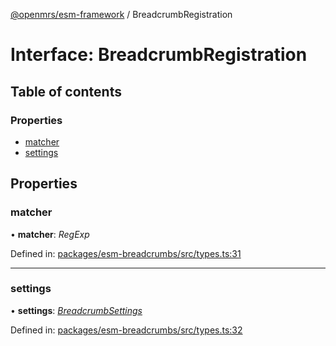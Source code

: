 [@openmrs/esm-framework](../API.md) / BreadcrumbRegistration

# Interface: BreadcrumbRegistration

## Table of contents

### Properties

- [matcher](breadcrumbregistration.md#matcher)
- [settings](breadcrumbregistration.md#settings)

## Properties

### matcher

• **matcher**: *RegExp*

Defined in: [packages/esm-breadcrumbs/src/types.ts:31](https://github.com/openmrs/openmrs-esm-core/blob/master/packages/esm-breadcrumbs/src/types.ts#L31)

___

### settings

• **settings**: [*BreadcrumbSettings*](breadcrumbsettings.md)

Defined in: [packages/esm-breadcrumbs/src/types.ts:32](https://github.com/openmrs/openmrs-esm-core/blob/master/packages/esm-breadcrumbs/src/types.ts#L32)
